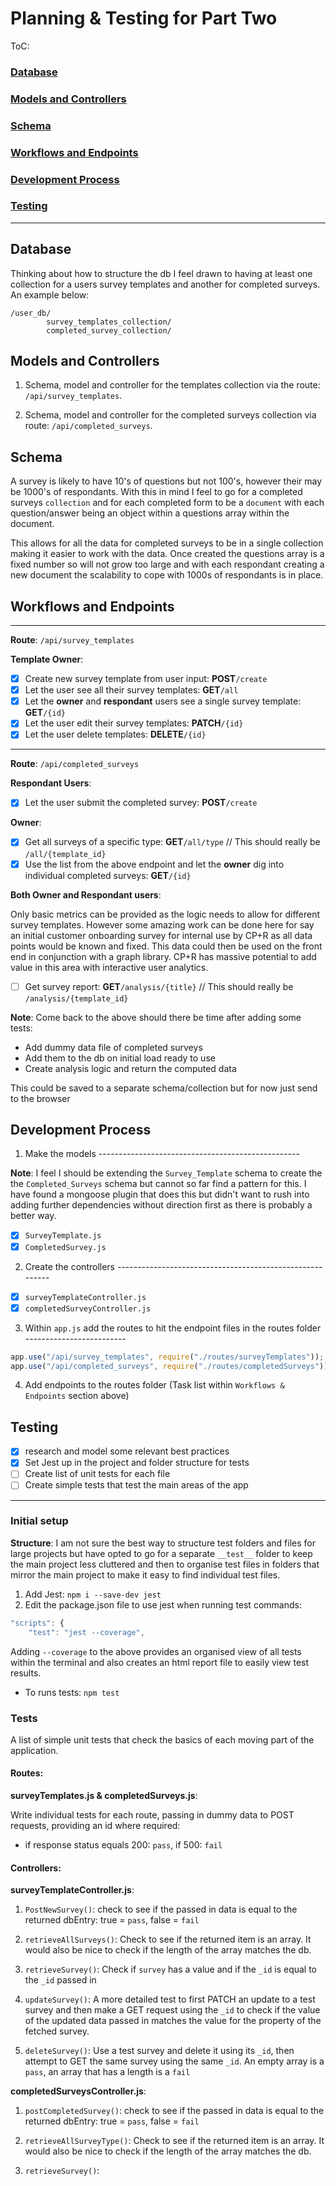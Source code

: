 # Planning & Testing for Part Two

ToC:

### [Database](#Database)

### [Models and Controllers](#Models-and-Controllers)

### [Schema](#Schema)

### [Workflows and Endpoints](#Workflows-and-Endpoints)

### [Development Process](#Development-Process)

### [Testing](#Testing)

---

## Database

Thinking about how to structure the db I feel drawn to having at least one collection for a users survey templates and another for completed surveys. An example below:

```
/user_db/
        survey_templates_collection/
        completed_survey_collection/

```

## Models and Controllers

1. Schema, model and controller for the templates collection via the route: `/api/survey_templates`.

2. Schema, model and controller for the completed surveys collection via route: `/api/completed_surveys`.

## Schema

A survey is likely to have 10's of questions but not 100's, however their may be 1000's of respondants. With this in mind I feel to go for a completed surveys `collection` and for each completed form to be a `document` with each question/answer being an object within a questions array within the document.

This allows for all the data for completed surveys to be in a single collection making it easier to work with the data. Once created the questions array is a fixed number so will not grow too large and with each respondant creating a new document the scalability to cope with 1000s of respondants is in place.

## Workflows and Endpoints

---

**Route**: `/api/survey_templates`

**Template Owner**:

- [x] Create new survey template from user input: **POST**`/create`
- [x] Let the user see all their survey templates: **GET**`/all`
- [x] Let the **owner** and **respondant** users see a single survey template: **GET**`/{id}`
- [x] Let the user edit their survey templates: **PATCH**`/{id}`
- [x] Let the user delete templates: **DELETE**`/{id}`

---

**Route**: `/api/completed_surveys`

**Respondant Users**:

- [x] Let the user submit the completed survey: **POST**`/create`

**Owner**:

- [x] Get all surveys of a specific type: **GET**`/all/type` // This should really be `/all/{template_id}`
- [x] Use the list from the above endpoint and let the **owner** dig into individual completed surveys: **GET**`/{id}`

**Both Owner and Respondant users**:

Only basic metrics can be provided as the logic needs to allow for different survey templates. However some amazing work can be done here for say an initial customer onboarding survey for internal use by CP+R as all data points would be known and fixed. This data could then be used on the front end in conjunction with a graph library.
CP+R has massive potential to add value in this area with interactive user analytics.

- [ ] Get survey report: **GET**`/analysis/{title}` // This should really be `/analysis/{template_id}`

**Note**: Come back to the above should there be time after adding some tests:

- Add dummy data file of completed surveys
- Add them to the db on initial load ready to use
- Create analysis logic and return the computed data

This could be saved to a separate schema/collection but for now just send to the browser

## Development Process

1. Make the models --------------------------------------------------

**Note**: I feel I should be extending the `Survey_Template` schema to create the the `Completed_Surveys` schema but cannot so far find a pattern for this. I have found a mongoose plugin that does this but didn't want to rush into adding further dependencies without direction first as there is probably a better way.

- [x] `SurveyTemplate.js`
- [x] `CompletedSurvey.js`

2. Create the controllers ---------------------------------------------------------

- [x] `surveyTemplateController.js`
- [x] `completedSurveyController.js`

3. Within `app.js` add the routes to hit the endpoint files in the routes folder -------------------------

```js
app.use("/api/survey_templates", require("./routes/surveyTemplates"));
app.use("/api/completed_surveys", require("./routes/completedSurveys"));
```

4. Add endpoints to the routes folder (Task list within `Workflows & Endpoints` section above)

## Testing

- [x] research and model some relevant best practices
- [x] Set Jest up in the project and folder structure for tests
- [ ] Create list of unit tests for each file
- [ ] Create simple tests that test the main areas of the app

---

### Initial setup

**Structure**: I am not sure the best way to structure test folders and files for large projects but have opted to go for a separate `__test__` folder to keep the main project less cluttered and then to organise test files in folders that mirror the main project to make it easy to find individual test files.

1. Add Jest: `npm i --save-dev jest`
2. Edit the package.json file to use jest when running test commands:

```js
"scripts": {
    "test": "jest --coverage",
```

Adding `--coverage` to the above provides an organised view of all tests within the terminal and also creates an html report file to easily view test results.

- To runs tests: `npm test`

### Tests

A list of simple unit tests that check the basics of each moving part of the application.

#### Routes:

**surveyTemplates.js & completedSurveys.js**:

Write individual tests for each route, passing in dummy data to POST requests, providing an id where required:

- if response status equals 200: `pass`, if 500: `fail`

#### Controllers:

**surveyTemplateController.js**:

1. `PostNewSurvey()`: check to see if the passed in data is equal to the returned dbEntry: true = `pass`, false = `fail`

2. `retrieveAllSurveys()`: Check to see if the returned item is an array. It would also be nice to check if the length of the array matches the db.

3. `retrieveSurvey()`: Check if `survey` has a value and if the `_id` is equal to the `_id` passed in

4. `updateSurvey()`: A more detailed test to first PATCH an update to a test survey and then make a GET request using the `_id` to check if the value of the updated data passed in matches the value for the property of the fetched survey.

5. `deleteSurvey()`: Use a test survey and delete it using its `_id`, then attempt to GET the same survey using the same `_id`. An empty array is a `pass`, an array that has a length is a `fail`

**completedSurveysController.js**:

1. `postCompletedSurvey()`: check to see if the passed in data is equal to the returned dbEntry: true = `pass`, false = `fail`

2. `retrieveAllSurveyType()`: Check to see if the returned item is an array. It would also be nice to check if the length of the array matches the db.

3. `retrieveSurvey()`:
